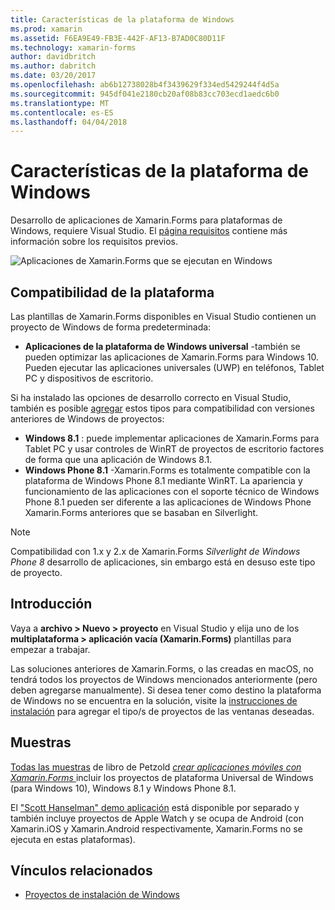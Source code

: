 ```yaml
---
title: Características de la plataforma de Windows
ms.prod: xamarin
ms.assetid: F6EA9E49-FB3E-442F-AF13-B7AD0C80D11F
ms.technology: xamarin-forms
author: davidbritch
ms.author: dabritch
ms.date: 03/20/2017
ms.openlocfilehash: ab6b12738028b4f3439629f334ed5429244f4d5a
ms.sourcegitcommit: 945df041e2180cb20af08b83cc703ecd1aedc6b0
ms.translationtype: MT
ms.contentlocale: es-ES
ms.lasthandoff: 04/04/2018
---
```

# <a name="windows-platform-features"></a>Características de la plataforma de Windows

Desarrollo de aplicaciones de Xamarin.Forms para plataformas de Windows, requiere Visual Studio. El [página requisitos](~/xamarin-forms/get-started/installation.md) contiene más información sobre los requisitos previos.

![](images/allhanselman.png "Aplicaciones de Xamarin.Forms que se ejecutan en Windows")

## <a name="platform-support"></a>Compatibilidad de la plataforma

Las plantillas de Xamarin.Forms disponibles en Visual Studio contienen un proyecto de Windows de forma predeterminada:

* **Aplicaciones de la plataforma de Windows universal** -también se pueden optimizar las aplicaciones de Xamarin.Forms para Windows 10. Pueden ejecutar las aplicaciones universales (UWP) en teléfonos, Tablet PC y dispositivos de escritorio.

Si ha instalado las opciones de desarrollo correcto en Visual Studio, también es posible [agregar](installation/index.md) estos tipos para compatibilidad con versiones anteriores de Windows de proyectos:

* **Windows 8.1** : puede implementar aplicaciones de Xamarin.Forms para Tablet PC y usar controles de WinRT de proyectos de escritorio factores de forma que una aplicación de Windows 8.1.
* **Windows Phone 8.1** -Xamarin.Forms es totalmente compatible con la plataforma de Windows Phone 8.1 mediante WinRT. La apariencia y funcionamiento de las aplicaciones con el soporte técnico de Windows Phone 8.1 pueden ser diferente a las aplicaciones de Windows Phone Xamarin.Forms anteriores que se basaban en Silverlight.


> [!NOTE]
> Compatibilidad con 1.x y 2.x de Xamarin.Forms _Silverlight de Windows Phone 8_ desarrollo de aplicaciones, sin embargo está en desuso este tipo de proyecto.


## <a name="getting-started"></a>Introducción

Vaya a **archivo > Nuevo > proyecto** en Visual Studio y elija uno de los **multiplataforma > aplicación vacía (Xamarin.Forms)** plantillas para empezar a trabajar.

Las soluciones anteriores de Xamarin.Forms, o las creadas en macOS, no tendrá todos los proyectos de Windows mencionados anteriormente (pero deben agregarse manualmente).
Si desea tener como destino la plataforma de Windows no se encuentra en la solución, visite la [instrucciones de instalación](installation/index.md) para agregar el tipo/s de proyectos de las ventanas deseadas.


## <a name="samples"></a>Muestras

[Todas las muestras](https://github.com/xamarin/xamarin-forms-book-preview-2) de libro de Petzold [ *crear aplicaciones móviles con Xamarin.Forms* ](~/xamarin-forms/creating-mobile-apps-xamarin-forms/index.md) incluir los proyectos de plataforma Universal de Windows (para Windows 10), Windows 8.1 y Windows Phone 8.1.

El ["Scott Hanselman" demo aplicación](https://github.com/jamesmontemagno/Hanselman.Forms) está disponible por separado y también incluye proyectos de Apple Watch y se ocupa de Android (con Xamarin.iOS y Xamarin.Android respectivamente, Xamarin.Forms no se ejecuta en estas plataformas).


## <a name="related-links"></a>Vínculos relacionados

- [Proyectos de instalación de Windows](~/xamarin-forms/platform/windows/installation/index.md)
